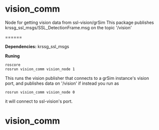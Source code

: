 # vision_comm
Node for getting vision data from ssl-vision/grSim
This package publishes krssg_ssl_msgs/SSL_DetectionFrame.msg on the topic '/vision'

======

**Dependencies:**
krssg_ssl_msgs

**Runing**
```
roscore
rosrun vision_comm vision_node 1
```
This runs the vision publisher that connects to a grSim instance's vision port, and publishes data on '/vision'
if instead you run as
```
rosrun vision_comm vision_node 0
```
it will connect to ssl-vision's port.





# vision_comm
